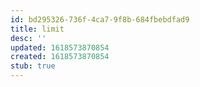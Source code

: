```yaml
---
id: bd295326-736f-4ca7-9f8b-684fbebdfad9
title: limit
desc: ''
updated: 1618573870854
created: 1618573870854
stub: true
---
```


